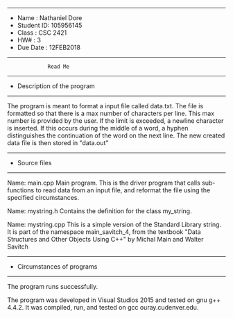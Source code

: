 *******************************************************
*  Name      :  Nathaniel Dore
*  Student ID:  105956145
*  Class     :  CSC 2421           
*  HW#       :  3                
*  Due Date  :  12FEB2018
*******************************************************


                 Read Me


*******************************************************
*  Description of the program
*******************************************************

The program is meant to format a input file called data.txt. The file is 
formatted so that there is a max number of characters per line. This max 
number is provided by the user. If the limit is exceeded, a newline 
character is inserted. If this occurs during the middle of a word, a
 hyphen distinguishes the continuation of the word on the next line.
 The new created data file is then stored in "data.out"


*******************************************************
*  Source files
*******************************************************

Name:  main.cpp
   Main program.  This is the driver program that calls sub-functions
   to read data from an input file, and reformat the file using the specified
   circumstances.

Name:  mystring.h
   Contains the definition for the class my_string.  

Name: mystring.cpp
  This is a simple version of the Standard Library string. 
  It is part of the namespace main_savitch_4, from the textbook
  "Data Structures and Other Objects Using C++"
  by Michal Main and Walter Savitch
   
   
*******************************************************
*  Circumstances of programs
*******************************************************

   The program runs successfully.  
   
   The program was developed in Visual Studios 2015 and tested on gnu g++ 4.4.2.  It was 
   compiled, run, and tested on gcc ouray.cudenver.edu.
